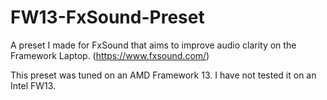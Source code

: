 # FW13-FxSound-Preset
A preset I made for FxSound that aims to improve audio clarity on the Framework Laptop.
(https://www.fxsound.com/)

This preset was tuned on an AMD Framework 13. I have not tested it on an Intel FW13. 
